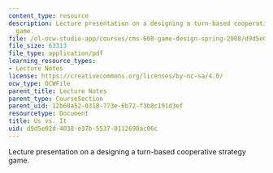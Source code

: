 ```yaml
---
content_type: resource
description: Lecture presentation on a designing a turn-based cooperative strategy
  game.
file: /ol-ocw-studio-app/courses/cms-608-game-design-spring-2008/d9d5e02d4038e37b55370112690ac06c_MITCMS_608s08_lec25.pdf
file_size: 63313
file_type: application/pdf
learning_resource_types:
- Lecture Notes
license: https://creativecommons.org/licenses/by-nc-sa/4.0/
ocw_type: OCWFile
parent_title: Lecture Notes
parent_type: CourseSection
parent_uid: 12b60a52-0318-773e-6b72-f3b8c191d3ef
resourcetype: Document
title: Us vs. It
uid: d9d5e02d-4038-e37b-5537-0112690ac06c
---
```

Lecture presentation on a designing a turn-based cooperative strategy game.